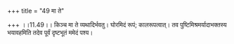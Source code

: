 +++
title = "49 मा ते"

+++
।।11.49।। किञ्च मा ते व्यथादिर्भवतु। घोरमिदं रूपं; कालरूपत्वात्। तव
पुष्टिमिश्रमर्यादाभक्तस्य भयावहमिति तदेव पूर्वं दृष्टभूतं ममेदं पश्य।
